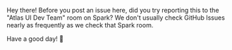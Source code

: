 Hey there!  Before you post an issue here, did you try reporting this to the "Atlas UI Dev Team" room on Spark?  We don't usually check GitHub Issues nearly as frequently as we check that Spark room.

Have a good day! 🎉
